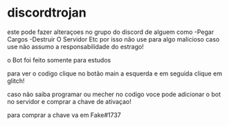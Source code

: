 # discordtrojan
este pode fazer alteraçoes no grupo do discord de alguem como
-Pegar Cargos
-Destruir O Servidor
Etc por isso não use para algo malicioso caso use não assumo a responsabilidade do estrago!

o Bot foi feito somente para estudos


para ver o codigo clique no botão main a esquerda e em seguida clique em glitch!


caso não saiba programar ou mecher no codigo voce pode adicionar o bot no servidor e comprar a chave de ativaçao!

para comprar a chave va em Fake#1737
